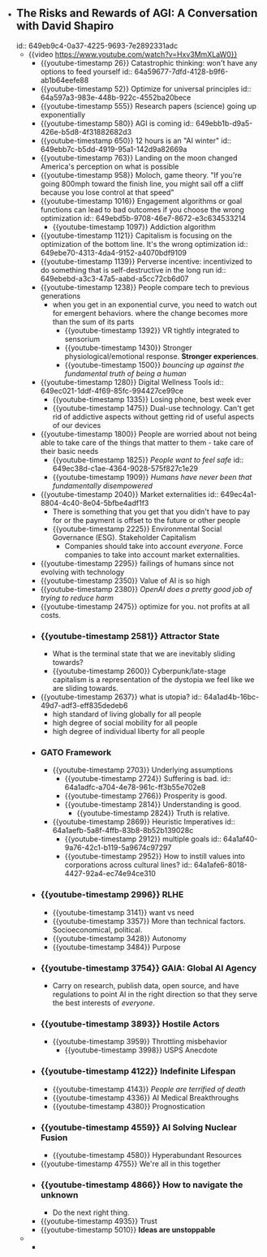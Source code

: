 - ## The Risks and Rewards of AGI: A Conversation with David Shapiro
  id:: 649eb9c4-0a37-4225-9693-7e2892331adc
	- {{video https://www.youtube.com/watch?v=Hxv3MmXLaW0}}
		- {{youtube-timestamp 26}} Catastrophic thinking: won't have any options to feed yourself
		  id:: 64a59677-7dfd-4128-b9f6-ab1b64eefe88
		- {{youtube-timestamp 52}} Optimize for universal principles
		  id:: 64a597a3-983e-448b-922c-4552ba20bece
		- {{youtube-timestamp 555}} Research papers (science) going up exponentially
		- {{youtube-timestamp 580}} AGI is coming
		  id:: 649ebb1b-d9a5-426e-b5d8-4f31882682d3
		- {{youtube-timestamp 650}} 12 hours is an "AI winter"
		  id:: 649ebb7c-b5dd-4919-95a1-142d9a82669a
		- {{youtube-timestamp 763}} Landing on the moon changed America's perception on what is possible
		- {{youtube-timestamp 958}} Moloch, game theory. "If you're going 800mph toward the finish line, you might sail off a cliff because you lose control at that speed"
		- {{youtube-timestamp 1016}} Engagement algorithms or goal functions can lead to bad outcomes if you choose the wrong optimization
		  id:: 649ebd5b-9708-46e7-8672-e3c634533214
			- {{youtube-timestamp 1097}} Addiction algorithm
		- {{youtube-timestamp 1121}} Capitalism is focusing on the optimization of the bottom line. It's the wrong optimization
		  id:: 649ebe70-4313-4da4-9152-a4070bdf9109
		- {{youtube-timestamp 1139}} Perverse incentive: incentivized to do something that is self-destructive in the long run
		  id:: 649ebebd-a3c3-47a5-aabd-a5cc72cb6d07
		- {{youtube-timestamp 1238}} People compare tech to previous generations
			- when you get in an exponential curve, you need to watch out for emergent behaviors. where the change becomes more than the sum of its parts
				- {{youtube-timestamp 1392}} VR tightly integrated to sensorium
				- {{youtube-timestamp 1430}} Stronger physiological/emotional response. **Stronger experiences**.
				- {{youtube-timestamp 1500}} *bouncing up against the fundamental truth of being a human*
		- {{youtube-timestamp 1280}} Digital Wellness Tools
		  id:: 649ec021-1ddf-4f69-85fc-994427ce99ce
			- {{youtube-timestamp 1335}} Losing phone, best week ever
			- {{youtube-timestamp 1475}} Dual-use technology. Can't get rid of addictive aspects without getting rid of useful aspects of our devices
		- {{youtube-timestamp 1800}} People are worried about not being able to take care of the things that matter to them - take care of their basic needs
			- {{youtube-timestamp 1825}} *People want to feel safe*
			  id:: 649ec38d-c1ae-4364-9028-575f827c1e29
			- {{youtube-timestamp 1909}} *Humans have never been that fundamentally disempowered*
		- {{youtube-timestamp 2040}} Market externalities
		  id:: 649ec4a1-8804-4c40-8e04-5bfbe4adf1f3
			- There is something that you get that you didn't have to pay for or the payment is offset to the future or other people
			- {{youtube-timestamp 2225}} Environmental Social Governance (ESG). Stakeholder Capitalism
				- Companies should take into account *everyone*. Force companies to take into account market externalities.
		- {{youtube-timestamp 2295}} failings of humans since not evolving with technology
		- {{youtube-timestamp 2350}} Value of AI is so high
		- {{youtube-timestamp 2380}} *OpenAI does a pretty good job of trying to reduce harm*
		- {{youtube-timestamp 2475}} optimize for you. not profits at all costs.
		- ### {{youtube-timestamp 2581}} Attractor State
			- What is the terminal state that we are inevitably sliding towards?
			- {{youtube-timestamp 2600}} Cyberpunk/late-stage capitalism is a representation of the dystopia we feel like we are sliding towards.
		- {{youtube-timestamp 2637}} what is utopia?
		  id:: 64a1ad4b-16bc-49d7-adf3-eff835dedeb6
			- high standard of living globally for all people
			- high degree of social mobility for all people
			- high degree of individual liberty for all people
		- ### GATO Framework
			- {{youtube-timestamp 2703}} Underlying assumptions
				- {{youtube-timestamp 2724}} Suffering is bad.
				  id:: 64a1adfc-a704-4e78-961c-ff3b55e702e8
				- {{youtube-timestamp 2766}} Prosperity is good.
				- {{youtube-timestamp 2814}} Understanding is good.
					- {{youtube-timestamp 2824}} Truth is relative.
			- {{youtube-timestamp 2869}} Heuristic Imperatives
			  id:: 64a1aefb-5a8f-4ffb-83b8-8b52b139028c
				- {{youtube-timestamp 2912}} multiple goals
				  id:: 64a1af40-9a76-42c1-b119-5a9674c97297
				- {{youtube-timestamp 2952}} How to instill values into corporations across cultural lines?
				  id:: 64a1afe6-8018-4427-92a4-ec74e94ce310
		- ### {{youtube-timestamp 2996}} RLHE
			- {{youtube-timestamp 3141}} want vs need
			- {{youtube-timestamp 3357}} More than technical factors. Socioeconomical, political.
			- {{youtube-timestamp 3428}} Autonomy
			- {{youtube-timestamp 3484}} Purpose
		- ### {{youtube-timestamp 3754}} GAIA: Global AI Agency
			- Carry on research, publish data, open source, and have regulations to point AI in the right direction so that they serve the best interests of *everyone*.
		- ### {{youtube-timestamp 3893}} Hostile Actors
			- {{youtube-timestamp 3959}} Throttling misbehavior
				- {{youtube-timestamp 3998}} USPS Anecdote
		- ### {{youtube-timestamp 4122}} Indefinite Lifespan
			- {{youtube-timestamp 4143}} *People are terrified of death*
			- {{youtube-timestamp 4336}} AI Medical Breakthroughs
			- {{youtube-timestamp 4380}} Prognostication
		- ### {{youtube-timestamp 4559}} AI Solving Nuclear Fusion
			- {{youtube-timestamp 4580}} Hyperabundant Resources
		- {{youtube-timestamp 4755}} We're all in this together
		- ### {{youtube-timestamp 4866}} How to navigate the unknown
			- Do the next right thing.
		- {{youtube-timestamp 4935}} Trust
		- {{youtube-timestamp 5010}} **Ideas are unstoppable**
	-
		-